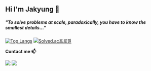 <H2> Hi I'm Jakyung 🤗 </div>

<h5>"To solve problems at scale, paradoxically, you have to know the smallest details..."</h5>

[![Top Langs](https://github-readme-stats.vercel.app/api/top-langs/?username=lawkelvin33&layout=compact)](https://github.com/lawkelvin33/github-readme-stats) 
[![Solved.ac프로필](http://mazassumnida.wtf/api/v2/generate_badge?boj=lawkelvin33)](https://solved.ac/lawkelvin33)



**Contact me 📫**

<a href ="https://velog.io/@jaejuna"><img src="https://img.shields.io/badge/Velog-20C997?style=flat-square&logo=Velog&logoColor=white"/></a> 
<a href ="https://www.instagram.com/jrojects/"><img src="https://img.shields.io/badge/Insta-E4405F?style=flat-square&logo=Instagram&logoColor=white"/></a>
